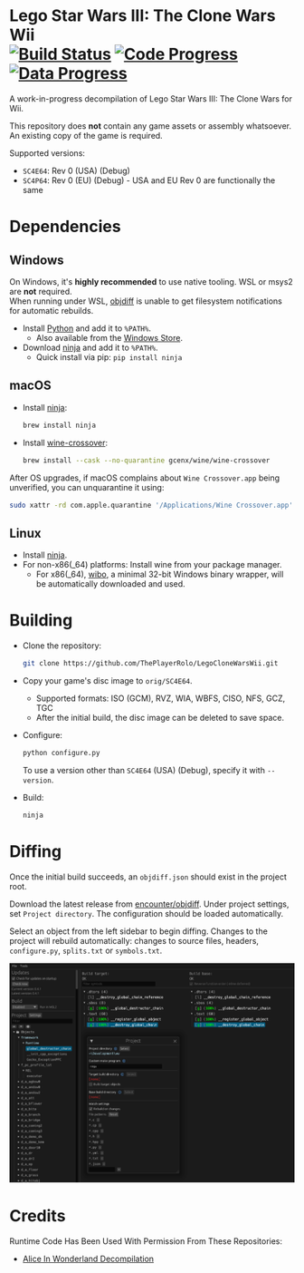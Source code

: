 Lego Star Wars III: The Clone Wars Wii <br />
[![Build Status]][actions] [![Code Progress]][Code Progress] [![Data Progress]][Data Progress] <!--[![Discord Badge]][discord]-->
=============

<!--
Replace with your repository's URL.
-->
[Build Status]: https://github.com/ThePlayerRolo/LegoCloneWarsWii/actions/workflows/build.yml/badge.svg
[actions]: https://github.com/ThePlayerRolo/LegoCloneWarsWii/actions/workflows/build.yml
<!--
decomp.dev progress badges
See https://decomp.dev/api for an API overview.
-->
[Code Progress]: https://decomp.dev/ThePlayerRolo/LegoCloneWarsWii.svg?mode=shield&measure=code&label=Code
[Data Progress]: https://decomp.dev/ThePlayerRolo/LegoCloneWarsWii.svg?mode=shield&measure=data&label=Data
[progress]: https://decomp.dev/ThePlayerRolo/LegoCloneWarsWii
<!--
Replace with your Discord server's ID and invite URL.
-->
[Discord Badge]: https://img.shields.io/discord/GUILD_ID?color=%237289DA&logo=discord&logoColor=%23FFFFFF
[discord]: https://discord.gg/CODE

A work-in-progress decompilation of Lego Star Wars III: The Clone Wars for Wii.

This repository does **not** contain any game assets or assembly whatsoever. An existing copy of the game is required.

Supported versions:

- `SC4E64`: Rev 0 (USA) (Debug)
- `SC4P64`: Rev 0 (EU) (Debug) - USA and EU Rev 0 are functionally the same

Dependencies
============

Windows
--------

On Windows, it's **highly recommended** to use native tooling. WSL or msys2 are **not** required.  
When running under WSL, [objdiff](#diffing) is unable to get filesystem notifications for automatic rebuilds.

- Install [Python](https://www.python.org/downloads/) and add it to `%PATH%`.
  - Also available from the [Windows Store](https://apps.microsoft.com/store/detail/python-311/9NRWMJP3717K).
- Download [ninja](https://github.com/ninja-build/ninja/releases) and add it to `%PATH%`.
  - Quick install via pip: `pip install ninja`

macOS
------

- Install [ninja](https://github.com/ninja-build/ninja/wiki/Pre-built-Ninja-packages):

  ```sh
  brew install ninja
  ```

- Install [wine-crossover](https://github.com/Gcenx/homebrew-wine):

  ```sh
  brew install --cask --no-quarantine gcenx/wine/wine-crossover
  ```

After OS upgrades, if macOS complains about `Wine Crossover.app` being unverified, you can unquarantine it using:

```sh
sudo xattr -rd com.apple.quarantine '/Applications/Wine Crossover.app'
```

Linux
------

- Install [ninja](https://github.com/ninja-build/ninja/wiki/Pre-built-Ninja-packages).
- For non-x86(_64) platforms: Install wine from your package manager.
  - For x86(_64), [wibo](https://github.com/decompals/wibo), a minimal 32-bit Windows binary wrapper, will be automatically downloaded and used.

Building
========

- Clone the repository:

  ```sh
  git clone https://github.com/ThePlayerRolo/LegoCloneWarsWii.git
  ```

- Copy your game's disc image to `orig/SC4E64`.
  - Supported formats: ISO (GCM), RVZ, WIA, WBFS, CISO, NFS, GCZ, TGC
  - After the initial build, the disc image can be deleted to save space.

- Configure:

  ```sh
  python configure.py
  ```

  To use a version other than `SC4E64` (USA) (Debug), specify it with `--version`.

- Build:

  ```sh
  ninja
  ```

Diffing
=======

Once the initial build succeeds, an `objdiff.json` should exist in the project root.

Download the latest release from [encounter/objdiff](https://github.com/encounter/objdiff). Under project settings, set `Project directory`. The configuration should be loaded automatically.

Select an object from the left sidebar to begin diffing. Changes to the project will rebuild automatically: changes to source files, headers, `configure.py`, `splits.txt` or `symbols.txt`.

![](assets/objdiff.png)

Credits
============
Runtime Code Has Been Used With Permission From These Repositories:
- [Alice In Wonderland Decompilation](https://github.com/Alice-2010/Decomp)
